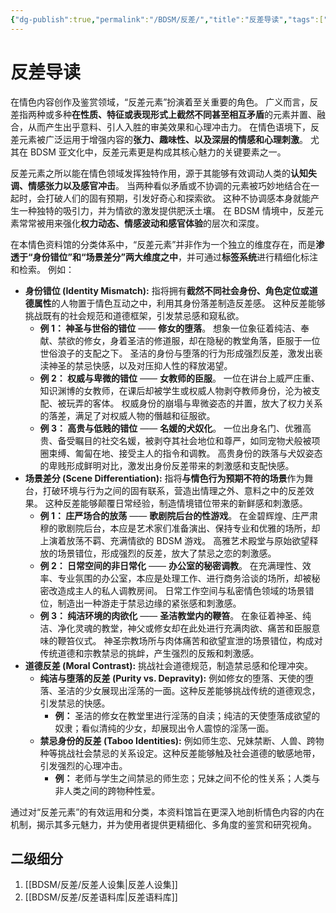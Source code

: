 ```yaml
---
{"dg-publish":true,"permalink":"/BDSM/反差/","title":"反差导读","tags":["BDSM","反差"],"created":"2025-02-15T21:23:12.000+08:00","updated":"2025-02-16T16:16:56.383+08:00"}
---
```



# 反差导读

在情色内容创作及鉴赏领域，“反差元素”扮演着至关重要的角色。 广义而言，反差指两种或多种**在性质、特征或表现形式上截然不同甚至相互矛盾**的元素并置、融合，从而产生出乎意料、引人入胜的审美效果和心理冲击力。 在情色语境下，反差元素被广泛运用于增强内容的**张力、趣味性、以及深层的情感和心理刺激**。 尤其在 BDSM 亚文化中，反差元素更是构成其核心魅力的关键要素之一。

反差元素之所以能在情色领域发挥独特作用，源于其能够有效调动人类的**认知失调、情感张力以及感官冲击**。 当两种看似矛盾或不协调的元素被巧妙地结合在一起时，会打破人们的固有预期，引发好奇心和探索欲。 这种不协调感本身就能产生一种独特的吸引力，并为情欲的激发提供肥沃土壤。 在 BDSM 情境中，反差元素常常被用来强化**权力动态、情感波动和感官体验**的层次和深度。

在本情色资料馆的分类体系中，“反差元素”并非作为一个独立的维度存在，而是**渗透于“身份错位”和“场景差分”两大维度之中**，并可通过**标签系统**进行精细化标注和检索。 例如：

- **身份错位 (Identity Mismatch):** 指将拥有**截然不同社会身份、角色定位或道德属性**的人物置于情色互动之中，利用其身份落差制造反差感。 这种反差能够挑战既有的社会规范和道德框架，引发禁忌感和窥私欲。
	- **例 1： 神圣与世俗的错位** —— **修女的堕落**。 想象一位象征着纯洁、奉献、禁欲的修女，身着圣洁的修道服，却在隐秘的教堂角落，臣服于一位世俗浪子的支配之下。 圣洁的身份与堕落的行为形成强烈反差，激发出亵渎神圣的禁忌快感，以及对压抑人性的释放渴望。
	- **例 2： 权威与卑微的错位** —— **女教师的臣服**。 一位在讲台上威严庄重、知识渊博的女教师，在课后却被学生或权威人物剥夺教师身份，沦为被支配、被玩弄的客体。 权威身份的崩塌与卑微姿态的并置，放大了权力关系的落差，满足了对权威人物的僭越和征服欲。
	- **例 3： 高贵与低贱的错位** —— **名媛的犬奴化**。 一位出身名门、优雅高贵、备受瞩目的社交名媛，被剥夺其社会地位和尊严，如同宠物犬般被项圈束缚、匍匐在地、接受主人的指令和调教。 高贵身份的跌落与犬奴姿态的卑贱形成鲜明对比，激发出身份反差带来的刺激感和支配快感。
- **场景差分 (Scene Differentiation):** 指将**与情色行为预期不符的场景**作为舞台，打破环境与行为之间的固有联系，营造出情理之外、意料之中的反差效果。 这种反差能够颠覆日常经验，制造情境错位带来的新鲜感和刺激感。
	- **例 1： 庄严场合的放荡** —— **歌剧院后台的性游戏**。 在金碧辉煌、庄严肃穆的歌剧院后台，本应是艺术家们准备演出、保持专业和优雅的场所，却上演着放荡不羁、充满情欲的 BDSM 游戏。 高雅艺术殿堂与原始欲望释放的场景错位，形成强烈的反差，放大了禁忌之恋的刺激感。
	- **例 2： 日常空间的非日常化** —— **办公室的秘密调教**。 在充满理性、效率、专业氛围的办公室，本应是处理工作、进行商务洽谈的场所，却被秘密改造成主人的私人调教房间。 日常工作空间与私密情色领域的场景错位，制造出一种游走于禁忌边缘的紧张感和刺激感。
	- **例 3： 纯洁环境的肉欲化** —— **圣洁教堂内的鞭笞**。 在象征着神圣、纯洁、净化灵魂的教堂，神父或修女却在此处进行充满肉欲、痛苦和臣服意味的鞭笞仪式。 神圣宗教场所与肉体痛苦和欲望宣泄的场景错位，构成对传统道德和宗教禁忌的挑衅，产生强烈的反叛和刺激感。
- **道德反差 (Moral Contrast):** 挑战社会道德规范，制造禁忌感和伦理冲突。
	- **纯洁与堕落的反差 (Purity vs. Depravity):** 例如修女的堕落、天使的堕落、圣洁的少女展现出淫荡的一面。这种反差能够挑战传统的道德观念，引发禁忌的快感。
		- **例：** 圣洁的修女在教堂里进行淫荡的自渎；纯洁的天使堕落成欲望的奴隶；看似清纯的少女，却展现出令人震惊的淫荡一面。
	- **禁忌身份的反差 (Taboo Identities):** 例如师生恋、兄妹禁断、人兽、跨物种等挑战社会禁忌的关系设定。这种反差能够触及社会道德的敏感地带，引发强烈的心理冲击。
		- **例：** 老师与学生之间禁忌的师生恋；兄妹之间不伦的性关系；人类与非人类之间的跨物种性爱。

通过对“反差元素”的有效运用和分类，本资料馆旨在更深入地剖析情色内容的内在机制，揭示其多元魅力，并为使用者提供更精细化、多角度的鉴赏和研究视角。

## 二级细分

1. [[BDSM/反差/反差人设集\|反差人设集]]
2. [[BDSM/反差/反差语料库\|反差语料库]]